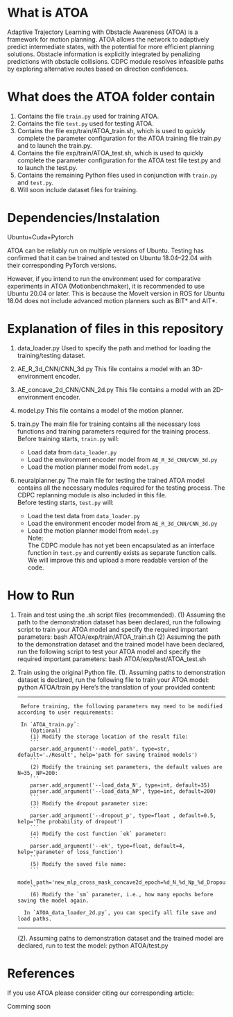 # What is ATOA
Adaptive Trajectory Learning with Obstacle Awareness (ATOA) is a framework for motion planning.
ATOA allows the network to adaptively predict intermediate states, with the potential for more efficient planning solutions. Obstacle information is explicitly integrated by penalizing predictions with obstacle collisions. CDPC module resolves infeasible paths by exploring alternative routes based on direction confidences. 

# What does the ATOA folder contain 

1. Contains the file `train.py` used for training ATOA.  
2. Contains the file `test.py` used for testing ATOA.
3. Contains the file exp/train/ATOA_train.sh, which is used to quickly complete the parameter configuration for the ATOA training file train.py and to launch the train.py.
4. Contains the file exp/train/ATOA_test.sh, which is used to quickly complete the parameter configuration for the ATOA test file test.py and to launch the test.py.
5. Contains the remaining Python files used in conjunction with `train.py` and `test.py`.  
6. Will soon include dataset files for training.

# Dependencies/Instalation
Ubuntu+Cuda+Pytorch

ATOA can be reliably run on multiple versions of Ubuntu. Testing has confirmed that it can be trained and tested on Ubuntu 18.04–22.04 with their corresponding PyTorch versions.  

However, if you intend to run the environment used for comparative experiments in ATOA (Motionbenchmaker), it is recommended to use Ubuntu 20.04 or later. This is because the MoveIt version in ROS for Ubuntu 18.04 does not include advanced motion planners such as BIT* and AIT*.

# Explanation of files in this repository

1. data_loader.py
    Used to specify the path and method for loading the training/testing dataset.
   
2. AE_R_3d_CNN/CNN_3d.py
    This file contains a model with an 3D-environment encoder.

3. AE_concave_2d_CNN/CNN_2d.py
    This file contains a model with an 2D-environment encoder.
   
4. model.py
    This file contains a model of the motion planner.
   
6. train.py
The main file for training contains all the necessary loss functions and training parameters required for the training process.  
    Before training starts, `train.py` will:  
    - Load data from `data_loader.py`  
    - Load the environment encoder model from `AE_R_3d_CNN/CNN_3d.py` 
    - Load the motion planner model from `model.py`
      
7. neuralplanner.py
The main file for testing the trained ATOA model contains all the necessary modules required for the testing process. The CDPC replanning module is also included in this file.  
    Before testing starts, `test.py` will:  
    - Load the test data from `data_loader.py`  
    - Load the environment encoder model from `AE_R_3d_CNN/CNN_3d.py`  
    - Load the motion planner model from `model.py`    
    Note:  
    The CDPC module has not yet been encapsulated as an interface function in `test.py` and currently exists as separate function calls. We will improve this and upload a more readable version of the code.
    
# How to Run

1. Train and test using the .sh script files (recommended).
    (1)  Assuming the path to the demonstration dataset has been declared, run the following script to train your ATOA model and specify the required important parameters:
     bash ATOA/exp/train/ATOA_train.sh
    (2)  Assuming the path to the demonstration dataset and the trained model have been declared, run the following script to test your ATOA model and specify the required important parameters:
     bash ATOA/exp/test/ATOA_test.sh
3. Train using the original Python file.
    (1). Assuming paths to demonstration dataset is declared, run the following file to train your ATOA model:
      python ATOA/train.py
    Here’s the translation of your provided content:
    
    ---
    
        Before training, the following parameters may need to be modified according to user requirements:
        
        In `ATOA_train.py`:
           (Optional)
           (1) Modify the storage location of the result file:
           ```
           parser.add_argument('--model_path', type=str, default='./Result', help='path for saving trained models')
           ```
           (2) Modify the training set parameters, the default values are N=35, NP=200:
           ```
           parser.add_argument('--load_data_N', type=int, default=35)
           parser.add_argument('--load_data_NP', type=int, default=200)
           ```
           (3) Modify the dropout parameter size:
           ```
           parser.add_argument('--dropout_p', type=float , default=0.5, help='The probability of dropout')
           ```
           (4) Modify the cost function `ek` parameter:
           ```
           parser.add_argument('--ek', type=float, default=4, help='parameter of loss_function')
           ```
           (5) Modify the saved file name:
           ```
           model_path='new_mlp_cross_mask_concave2d_epoch=%d_N_%d_Np_%d_Dropout=%.3f_k3=%.3f_ek=%.3f'
           ```
           (6) Modify the `sm` parameter, i.e., how many epochs before saving the model again.
        
         In `ATOA_data_loader_2d.py`, you can specify all file save and load paths.
    
    ---
    
    
    
    (2). Assuming paths to demonstration dataset and the trained model are declared, run to test the model:
      python ATOA/test.py

# References
If you use ATOA please consider citing our corresponding article:

Comming soon
